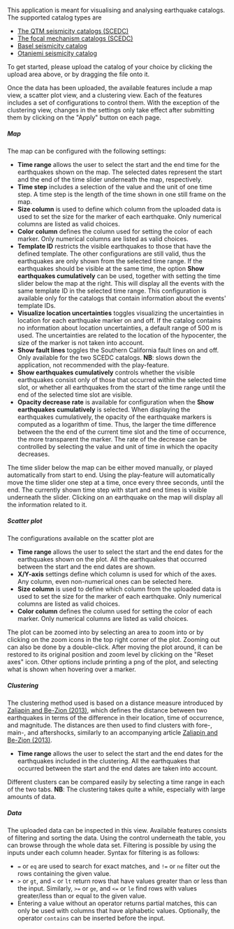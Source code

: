 This application is meant for visualising and analysing earthquake catalogs. The supported catalog types are   
* [The QTM seismicity catalogs (SCEDC)](https://scedc.caltech.edu/research-tools/QTMcatalog.html)
* [The focal mechanism catalogs (SCEDC)](https://scedc.caltech.edu/research-tools/alt-2011-yang-hauksson-shearer.html)
* [Basel seismicity catalog](https://agupubs.onlinelibrary.wiley.com/doi/abs/10.1029/2019JB017468)
* [Otaniemi seismicity catalog](https://advances.sciencemag.org/content/5/5/eaav7224)   

To get started, please upload the catalog of your choice by clicking the upload area above, or by dragging the file onto it.

Once the data has been uploaded, the available features include a map view, a scatter plot view, and a clustering view. Each of the features includes a set of configurations to control them. With the exception of the clustering view, changes in the settings only take effect after submitting them by clicking on the "Apply" button on each page.

##### Map

The map can be configured with the following settings:
*  **Time range** allows the user to select the start and the end time for the earthquakes shown on the map. The selected dates represent the start and the end of the time slider underneath the map, respectively.
* **Time step** includes a selection of the value and the unit of one time step. A time step is the length of the time shown in one still frame on the map.
* **Size column** is used to define which column from the uploaded data is used to set the size for the marker of each earthquake. Only numerical columns are listed as valid choices.
* **Color column** defines the column used for setting the color of each marker. Only numerical columns are listed as valid choices.
* **Template ID** restricts the visible earthquakes to those that have the defined template. The other configurations are still valid, thus the earthquakes are only shown from the selected time range. If the earthquakes should be visible at the same time, the option **Show earthquakes cumulatively** can be used, together with setting the time slider below the map at the right. This will display all the events with the same template ID in the selected time range. This configuration is available only for the catalogs that contain information about the events' template IDs.
* **Visualize location uncertainties** toggles visualizing the uncertainties in location for each earthquake marker on and off. If the catalog contains no information about location uncertainties, a default range of 500 m is used. The uncertainties are related to the location of the hypocenter, the size of the marker is not taken into account.
* **Show fault lines** toggles the Southern California fault lines on and off. Only available for the two SCEDC catalogs. **NB**: slows down the application, not recommended with the play-feature.
* **Show earthquakes cumulatively** controls whether the visible earthquakes consist only of those that occurred within the selected time slot, or whether all earthquakes from the start of the time range until the end of the selected time slot are visible.
* **Opacity decrease rate** is available for configuration when the **Show earthquakes cumulatively** is selected. When displaying the earthquakes cumulatively, the opacity of the earthquake markers is computed as a logarithm of time. Thus, the larger the time difference between the the end of the current time slot and the time of occurrence, the more transparent the marker. The rate of the decrease can be controlled by selecting the value and unit of time in which the opacity decreases.

The time slider below the map can be either moved manually, or played automatically from start to end. Using the play-feature will automatically move the time slider one step at a time, once every three seconds, until the end. The currently shown time step with start and end times is visible underneath the slider. Clicking on an earthquake on the map will display all the information related to it.

##### Scatter plot

The configurations available on the scatter plot are
*  **Time range** allows the user to select the start and the end dates for the earthquakes shown on the plot. All the earthquakes that occurred between the start and the end dates are shown.
* **X/Y-axis** settings define which column is used for which of the axes. Any column, even non-numerical ones can be selected here.
* **Size column** is used to define which column from the uploaded data is used to set the size for the marker of each earthquake. Only numerical columns are listed as valid choices.
* **Color column** defines the column used for setting the color of each marker. Only numerical columns are listed as valid choices.

The plot can be zoomed into by selecting an area to zoom into or by clicking on the zoom icons in the top right corner of the plot. Zooming out can also be done by a double-click. After moving the plot around, it can be restored to its original position and zoom level by clicking on the "Reset axes" icon. Other options include printing a png of the plot, and selecting what is shown when hovering over a marker.

##### Clustering

The clustering method used is based on a distance measure introduced by [Zaliapin and Be-Zion (2013)](https://agupubs.onlinelibrary.wiley.com/doi/pdf/10.1002/jgrb.50179), which defines the distance between two earthquakes in terms of the difference in their location, time of occurrence, and magnitude. The distances are then used to find clusters with fore-, main-, and aftershocks, similarly to an accompanying article [Zaliapin and Be-Zion (2013)](https://agupubs.onlinelibrary.wiley.com/doi/epdf/10.1002/jgrb.50178).

*  **Time range** allows the user to select the start and the end dates for the earthquakes included in the clustering. All the earthquakes that occurred between the start and the end dates are taken into account.

Different clusters can be compared easily by selecting a time range in each of the two tabs. **NB**: The clustering takes quite a while, especially with large amounts of data.

##### Data

The uploaded data can be inspected in this view. Available features consists of filtering and sorting the data. Using the control underneath the table, you can browse through the whole data set. Filtering is possible by using the inputs under each column header. Syntax for filtering is as follows:
* `=` or `eq` are used to search for exact matches, and `!=` or `ne` filter out the rows containing the given value.
* `>` or `gt`, and `<` or `lt` return rows that have values greater than or less than the input. Similarly, `>=` or `ge`, and `<=` or `le` find rows with values greater/less than or equal to the given value.
* Entering a value without an operator returns partial matches, this can only be used with columns that have alphabetic values. Optionally, the operator `contains` can be inserted before the input.
